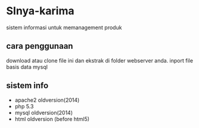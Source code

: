 # SInya-karima
sistem informasi untuk memanagement produk
## cara penggunaan
download atau clone file ini dan ekstrak di folder webserver anda.
inport file basis data mysql

## sistem info
- apache2 oldversion(2014)
- php 5.3
- mysql oldversion(2014)
- html oldversion (before html5)
